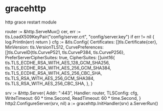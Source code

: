 # gracehttp
http grace restart module


router := &http.ServeMux{}
cer, err := tls.LoadX509KeyPair("config/server.crt", "config/server.key")
if err != nil {
    log.Println(err)
    return
}
cfg := &tls.Config{
    Certificates:             []tls.Certificate{cer},
    MinVersion:               tls.VersionTLS12,
    CurvePreferences:         []tls.CurveID{tls.CurveP521, tls.CurveP384, tls.CurveP256},
    PreferServerCipherSuites: true,
    CipherSuites: []uint16{
        tls.TLS_ECDHE_RSA_WITH_AES_128_GCM_SHA256,
        tls.TLS_ECDHE_RSA_WITH_AES_256_GCM_SHA384,
        tls.TLS_ECDHE_RSA_WITH_AES_256_CBC_SHA,
        tls.TLS_RSA_WITH_AES_256_GCM_SHA384,
        tls.TLS_RSA_WITH_AES_256_CBC_SHA,
    },
}

srv := &http.Server{
    Addr:         ":443",
    Handler:      router,
    TLSConfig:    cfg,
    WriteTimeout: 60 * time.Second,
    ReadTimeout:  60 * time.Second,
}
http2.ConfigureServer(srv, nil)
a := gracehttp.InitHandler(srv)
a.ServerRun()
